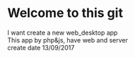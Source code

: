 # Welcome to this git
I want create a new web_desktop app	    	
This app by php&js, have web and server    		
                 create date 13/09/2017    
